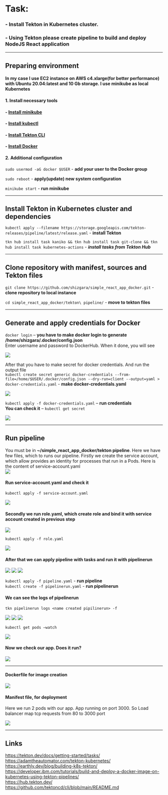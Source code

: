 # Task:
### - Install Tekton in Kubernetes cluster.
### - Using Tekton please create pipeline to build and deploy NodeJS React application


---


## Preparing environment

#### In my case I use EC2 instance on AWS c4.xlarge(for better performance) with Ubuntu 20.04:latest and 10 Gb storage. I use minikube as local Kubernetes

#### 1. Install necessary tools

####     - [Install minikube](https://minikube.sigs.k8s.io/docs/start/)
####     - [Install kubectl](https://kubernetes.io/docs/tasks/tools/install-kubectl-linux/)
####     - [Install Tekton CLI](https://tekton.dev/docs/cli/)
####     - [Install Docker](https://docs.docker.com/engine/install/ubuntu/)

#### 2. Additional configuration

`sudo usermod -aG docker $USER`   - **add your user to the Docker group**

`sudo reboot` - **apply(update) new system configuration**

`minikube start` - **run minikube**


---


## Install Tekton in Kubernetes cluster and dependencies

 `kubectl apply --filename https://storage.googleapis.com/tekton-releases/pipeline/latest/release.yaml` - **install Tekton**

 `tkn hub install task kaniko && tkn hub install task git-clone && tkn hub install task kubernetes-actions` - ___install tasks from Tekton Hub___


 ---


## Clone repository with manifest, sources and Tekton files

`git clone https://github.com/shizgara/simple_react_app_docker.git` - **clone repository to local instance**

`cd simple_react_app_docker/tekton\ pipeline/` - **move to tekton files**


---


## Generate and apply credentials for Docker

`docker login` – **you have to make docker login to generate  /home/shizgara/.docker/config.json**  
Enter username and password to DockerHub. When it done, you will see

![](https://github.com/shizgara/simple_react_app_docker/blob/main/screenshots/docker%20login.PNG)

After that you have to make secret for docker credentials. And run the output file  
`kubectl create secret generic docker-credentials --from-file=/home/$USER/.docker/config.json --dry-run=client --output=yaml > docker-credentials.yaml` - **make docker-credentials.yaml**

![](https://github.com/shizgara/simple_react_app_docker/blob/main/screenshots/docker-credentials.png)

`kubectl apply -f docker-credentials.yaml` – **run credentials**   
**You can check it** – `kubectl get secret`

![](https://github.com/shizgara/simple_react_app_docker/blob/main/screenshots/kubectl%20get%20secret.PNG)


---


## Run pipeline

You must be in **~/simple_react_app_docker/tekton pipeline**. Here we have few files, which to runs our pipeline.
Firstly we create the service account, which allow provides an identity for processes that run in a Pods. Here is the content of service-account.yaml  
 ![](https://github.com/shizgara/simple_react_app_docker/blob/main/screenshots/service%20account%20yaml.PNG)

#### Run service-account.yaml and check it  
`kubectl apply -f service-account.yaml`

![](https://github.com/shizgara/simple_react_app_docker/blob/main/screenshots/kubectl%20get%20service%20account.PNG)

#### Secondly we run role.yaml, which create role and bind it with service account created in previous step

![](https://github.com/shizgara/simple_react_app_docker/blob/main/screenshots/role%20yaml.PNG)

`kubectl apply -f role.yaml`

![](https://github.com/shizgara/simple_react_app_docker/blob/main/screenshots/kubectl%20get%20role.PNG)

#### After that we can apply pipeline with tasks and run it with pipelinerun

![](https://github.com/shizgara/simple_react_app_docker/blob/main/screenshots/pipiline1.PNG)
![](https://github.com/shizgara/simple_react_app_docker/blob/main/screenshots/pipiline2.PNG)
![](https://github.com/shizgara/simple_react_app_docker/blob/main/screenshots/pipilinerun.PNG)

`kubectl apply -f pipeline.yaml` - **run pipeline**  
`kubectl create -f pipelinerun.yaml` - **run pipelinerun**

#### We can see the logs of pipelinerun

`tkn pipelinerun logs <name created pipilinerun> -f`

![](https://github.com/shizgara/simple_react_app_docker/blob/main/screenshots/log1.PNG)
![](https://github.com/shizgara/simple_react_app_docker/blob/main/screenshots/log2.PNG)
![](https://github.com/shizgara/simple_react_app_docker/blob/main/screenshots/log3.PNG)

`kubectl get pods –watch`

![](https://github.com/shizgara/simple_react_app_docker/blob/main/screenshots/get%20pods.PNG)

#### Now we check our app. Does it run?

![](https://github.com/shizgara/simple_react_app_docker/blob/main/screenshots/check%20arun%20app.PNG)


---


#### Dockerfile for image creation

![](https://github.com/shizgara/simple_react_app_docker/blob/main/screenshots/dockerfile.PNG)

#### Manifest file, for deployment  

Here we run 2 pods with our app. App running on port 3000. So Load balancer map tcp requests from 80 to 3000 port

![](https://github.com/shizgara/simple_react_app_docker/blob/main/screenshots/manifest.PNG)


---


## Links
https://tekton.dev/docs/getting-started/tasks/  
https://adamtheautomator.com/tekton-kubernetes/  
https://earthly.dev/blog/building-k8s-tekton/  
https://developer.ibm.com/tutorials/build-and-deploy-a-docker-image-on-kubernetes-using-tekton-pipelines/  
https://hub.tekton.dev/  
https://github.com/tektoncd/cli/blob/main/README.md  
